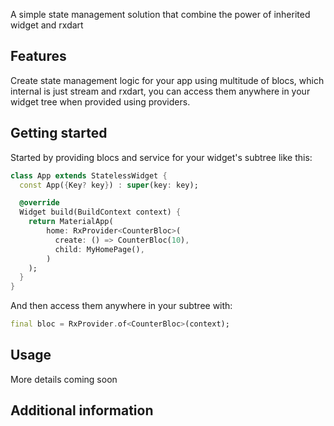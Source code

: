 <!-- 
This README describes the package. If you publish this package to pub.dev,
this README's contents appear on the landing page for your package.

For information about how to write a good package README, see the guide for
[writing package pages](https://dart.dev/guides/libraries/writing-package-pages). 

For general information about developing packages, see the Dart guide for
[creating packages](https://dart.dev/guides/libraries/create-library-packages)
and the Flutter guide for
[developing packages and plugins](https://flutter.dev/developing-packages). 
-->

A simple state management solution that combine the power of inherited widget and rxdart



## Features

Create state management logic for your app using multitude of blocs, which internal
is just stream and rxdart, you can access them anywhere in your widget tree when
provided using providers.

## Getting started

Started by providing blocs and service for your widget's subtree like this:

```dart
class App extends StatelessWidget {
  const App({Key? key}) : super(key: key);

  @override
  Widget build(BuildContext context) {
    return MaterialApp(
        home: RxProvider<CounterBloc>(
          create: () => CounterBloc(10),
          child: MyHomePage(),
        )
    );
  }
}
```

And then access them anywhere in your subtree  with:

```dart
final bloc = RxProvider.of<CounterBloc>(context);
```

## Usage

More details coming soon

## Additional information


